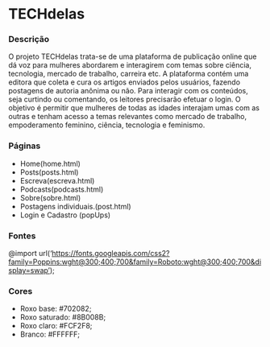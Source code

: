 # TECHdelas
### Descrição
O projeto TECHdelas trata-se de uma plataforma de publicação online que dá voz para mulheres abordarem e interagirem com temas sobre ciência, tecnologia, mercado de trabalho, carreira etc.
A plataforma contém uma editora que coleta e cura os artigos enviados pelos usuários, fazendo postagens de autoria anônima ou não. Para interagir com os conteúdos, seja curtindo ou comentando, os leitores precisarão efetuar o login.
O objetivo é permitir que mulheres de todas as idades interajam umas com as outras e tenham acesso a temas relevantes como mercado de trabalho, empoderamento feminino, ciência, tecnologia e feminismo.

### Páginas
- Home(home.html)
- Posts(posts.html)
- Escreva(escreva.html)
- Podcasts(podcasts.html)
- Sobre(sobre.html)
- Postagens individuais.(post.html)
- Login e Cadastro (popUps)

### Fontes
@import url(‘https://fonts.googleapis.com/css2?family=Poppins:wght@300;400;700&family=Roboto:wght@300;400;700&display=swap’);

### Cores
- Roxo base: #702082;
- Roxo saturado: #8B008B;
- Roxo claro: #FCF2F8;
- Branco: #FFFFFF;
